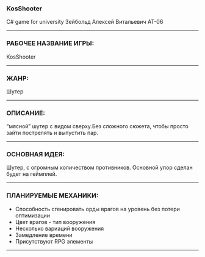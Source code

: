### KosShooter
C# game for university
Зейбольд Алексей Витальевич АТ-06
***
### РАБОЧЕЕ НАЗВАНИЕ ИГРЫ: 
KosShooter
***
### ЖАНР: 
Шутер
***
### ОПИСАНИЕ: 
“мясной” шутер с видом сверху.Без сложного сюжета, чтобы просто зайти пострелять и выпустить пар.
***
### ОСНОВНАЯ ИДЕЯ: 
Шутер, с огромным количеством противников. Основной упор сделан будет на геймплей.
***

### ПЛАНИРУЕМЫЕ МЕХАНИКИ: 
- Способность сгенировать орды врагов на уровень без потери оптимизации
- Цвет врагов - тип вооружения
- Несколько вариаций вооружения
- Замедление времени
- Присутствуют RPG элементы
***
